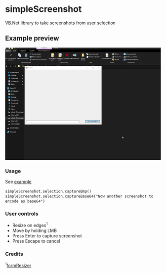# simpleScreenshot
VB.Net library to take screenshots from user selection  
  
  
## Example preview
![preview](preview.gif)

  
### Usage
See [example](example/Form1.vb)
```
simpleScreenshot.selection.captureBmp()
simpleScreenshot.selection.captureBase64("Now another screenshot to encode as base64")
```
  
### User controls
- Resize on edges<sup>1</sup>
- Move by holding LMB
- Press Enter to capture screenshot
- Press Escape to cancel

  
### Credits  
<sup>1</sup>[formResizer](https://www.vb-paradise.de/index.php/Thread/123876-Windows-Forms-FormBorderStyle-None-Resize/?postID=1075989#post1075989)